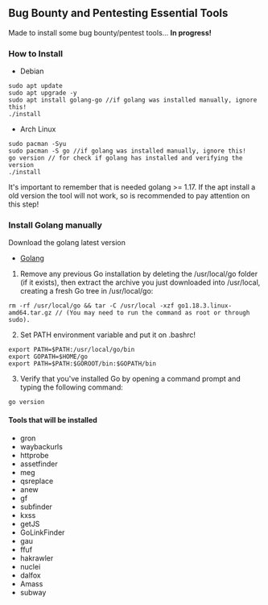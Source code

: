 ## Bug Bounty and Pentesting Essential Tools

Made to install some bug bounty/pentest tools... **In progress!**


### How to Install
- Debian
```
sudo apt update
sudo apt upgrade -y
sudo apt install golang-go //if golang was installed manually, ignore this!
./install
```
- Arch Linux
```
sudo pacman -Syu
sudo pacman -S go //if golang was installed manually, ignore this!
go version // for check if golang has installed and verifying the version
./install
```
It's important to remember that is needed golang >= 1.17. If the apt install a old version the tool will not work, so is recommended to pay attention on this step!

### Install Golang manually
Download the golang latest version
- [Golang](https://go.dev/doc/install)

1. Remove any previous Go installation by deleting the /usr/local/go folder (if it exists), then extract the archive you just downloaded into /usr/local, creating a fresh Go tree in /usr/local/go: 
```
rm -rf /usr/local/go && tar -C /usr/local -xzf go1.18.3.linux-amd64.tar.gz // (You may need to run the command as root or through sudo).
```
2. Set PATH environment variable and put it on .bashrc!
```
export PATH=$PATH:/usr/local/go/bin
export GOPATH=$HOME/go
export PATH=$PATH:$GOROOT/bin:$GOPATH/bin
```
3. Verify that you've installed Go by opening a command prompt and typing the following command: 
```
go version
```
#### Tools that will be installed

- gron
- waybackurls
- httprobe
- assetfinder
- meg
- qsreplace
- anew
- gf
- subfinder
- kxss
- getJS
- GoLinkFinder
- gau
- ffuf
- hakrawler
- nuclei
- dalfox
- Amass
- subway
